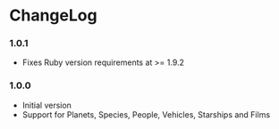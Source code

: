 # ChangeLog

### 1.0.1

* Fixes Ruby version requirements at >= 1.9.2

### 1.0.0

* Initial version
* Support for Planets, Species, People, Vehicles, Starships and Films
